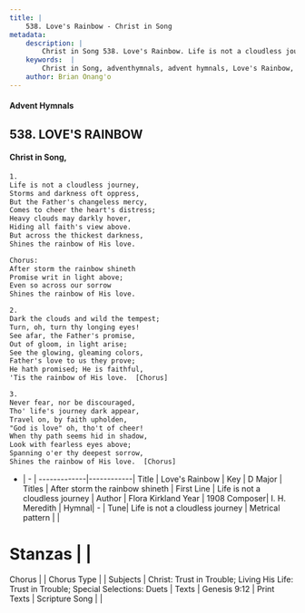 ```yaml
---
title: |
    538. Love's Rainbow - Christ in Song
metadata:
    description: |
        Christ in Song 538. Love's Rainbow. Life is not a cloudless journey, Storms and darkness oft oppress, But the Father's changeless mercy, Comes to cheer the heart's distress; Heavy clouds may darkly hover, Hiding all faith's view above. But across the thickest darkness, Shines the rainbow of His love. Chorus: After storm the rainbow shineth Promise writ in light above; Even so across our sorrow Shines the rainbow of His love.
    keywords:  |
        Christ in Song, adventhymnals, advent hymnals, Love's Rainbow, Life is not a cloudless journey. After storm the rainbow shineth
    author: Brian Onang'o
---
```


#### Advent Hymnals
## 538. LOVE'S RAINBOW
####  Christ in Song,

```txt
1.
Life is not a cloudless journey,
Storms and darkness oft oppress,
But the Father's changeless mercy,
Comes to cheer the heart's distress;
Heavy clouds may darkly hover,
Hiding all faith's view above.
But across the thickest darkness,
Shines the rainbow of His love.

Chorus:
After storm the rainbow shineth
Promise writ in light above;
Even so across our sorrow
Shines the rainbow of His love.

2.
Dark the clouds and wild the tempest;
Turn, oh, turn thy longing eyes!
See afar, the Father's promise,
Out of gloom, in light arise;
See the glowing, gleaming colors,
Father's love to us they prove;
He hath promised; He is faithful,
'Tis the rainbow of His love.  [Chorus]

3.
Never fear, nor be discouraged,
Tho' life's journey dark appear,
Travel on, by faith upholden,
"God is love" oh, tho't of cheer!
When thy path seems hid in shadow,
Look with fearless eyes above;
Spanning o'er thy deepest sorrow, 
Shines the rainbow of His love.  [Chorus]


```

- |   -  |
-------------|------------|
Title | Love's Rainbow |
Key | D Major |
Titles | After storm the rainbow shineth |
First Line | Life is not a cloudless journey |
Author | Flora Kirkland
Year | 1908
Composer| I. H. Meredith |
Hymnal|  - |
Tune| Life is not a cloudless journey |
Metrical pattern | |
# Stanzas |  |
Chorus |  |
Chorus Type |  |
Subjects | Christ: Trust in Trouble; Living His Life: Trust in Trouble; Special Selections: Duets |
Texts | Genesis 9:12 |
Print Texts | 
Scripture Song |  |
    
